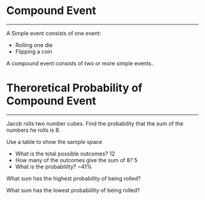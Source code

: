 # Compound Event
---

A Simple event consists of one event:
- Rolling one die
- Flipping a coin

A compound event consists of two or more simple events..

# Theroretical Probability of Compound Event
---



Jacob rolls two number cubes. Find the probability that the sum of the numbers he rolls is 8.

Use a table to show the sample space
- What is the total possible outcomes? 12
- How many of the outcomes give the sum of 8? 5
- What is the probabililty? ~41%

What sum has the highest probability of being rolled?


What sum has the lowest probabililty of being rolled?

